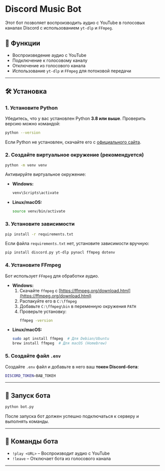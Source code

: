 # Discord Music Bot

Этот бот позволяет воспроизводить аудио с YouTube в голосовых каналах Discord с использованием `yt-dlp` и `FFmpeg`.

## 📌 Функции
- Воспроизведение аудио с YouTube
- Подключение к голосовому каналу
- Отключение из голосового канала
- Использование `yt-dlp` и `FFmpeg` для потоковой передачи

---

## 🛠 Установка

### 1. Установите Python
Убедитесь, что у вас установлен Python **3.8 или выше**. Проверить версию можно командой:
```sh
python --version
```
Если Python не установлен, скачайте его с [официального сайта](https://www.python.org/downloads/).

### 2. Создайте виртуальное окружение (рекомендуется)
```sh
python -m venv venv
```
Активируйте виртуальное окружение:
- **Windows:**  
  ```sh
  venv\Scripts\activate
  ```
- **Linux/macOS:**  
  ```sh
  source venv/bin/activate
  ```

### 3. Установите зависимости
```sh
pip install -r requirements.txt
```

Если файла `requirements.txt` нет, установите зависимости вручную:
```sh
pip install discord.py yt-dlp pynacl ffmpeg dotenv
```

### 4. Установите FFmpeg
Бот использует `FFmpeg` для обработки аудио.
- **Windows:**
  1. Скачайте `ffmpeg` с [https://ffmpeg.org/download.html](https://ffmpeg.org/download.html)
  2. Распакуйте его в `C:\ffmpeg`
  3. Добавьте `C:\ffmpeg\bin` в переменную окружения `PATH`
  4. Проверьте установку:
     ```sh
     ffmpeg -version
     ```
- **Linux/macOS:**
  ```sh
  sudo apt install ffmpeg  # Для Debian/Ubuntu
  brew install ffmpeg  # Для macOS (Homebrew)
  ```

### 5. Создайте файл `.env`
Создайте `.env` файл и добавьте в него ваш **токен Discord-бота**:
```sh
DISCORD_TOKEN=ВАШ_ТОКЕН
```

---

## 🚀 Запуск бота

```sh
python bot.py
```

После запуска бот должен успешно подключаться к серверу и выполнять команды.

---

## 📜 Команды бота
- `!play <URL>` – Воспроизводит аудио с YouTube
- `!leave` – Отключает бота из голосового канала

---
